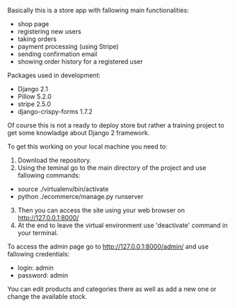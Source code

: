 Basically this is a store app with fallowing main functionalities:
- shop page
- registering new users
- taking orders
- payment processing (using Stripe)
- sending confirmation email
- showing order history for a registered user

Packages used in development:
- Django 2.1
- Pillow 5.2.0
- stripe 2.5.0
- django-crispy-forms 1.7.2

Of course this is not a ready to deploy store but rather a training project to get some knowladge about Django 2 framework.

To get this working on your local machine you need to:
1. Download the repository.
2. Using the teminal go to the main directory of the project and use fallowing commands:
- source ./virtualenv/bin/activate
- python ./ecommerce/manage.py runserver
3. Then you can access the site using your web browser on http://127.0.0.1:8000/
4. At the end to leave the virtual environment use 'deactivate' command in your terminal.

To access the admin page go to http://127.0.0.1:8000/admin/ and use fallowing credentials:
- login: admin
- password: admin

You can edit products and categories there as well as add a new one or change the available stock. 
